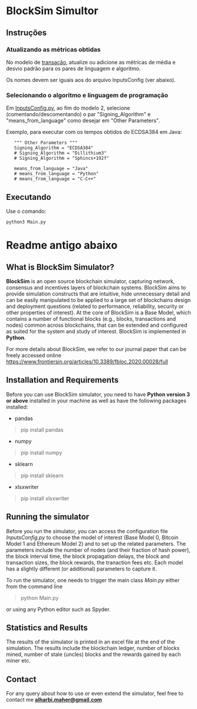 # BlockSim Simultor

## Instruções 

### Atualizando as métricas obtidas

No modelo de [transação](Models/Ethereum/Transaction.py), atualize ou adicione as métricas de média e desvio padrão para os pares de linguagem e algoritmo.

Os nomes devem ser iguais aos do arquivo InputsConfig (ver abaixo).

### Selecionando o algoritmo e linguagem de programação
Em [InputsConfig.py](InputsConfig.py), ao fim do modelo 2, selecione (comentando/descomentando) o par "Signing_Algorithm" e "means_from_language" como desejar em "Other Parameters".

Exemplo, para executar com os tempos obtidos do ECDSA384 em Java:
 ```
    """ Other Parameters """
    Signing_Algorithm = "ECDSA384"
    # Signing_Algorithm = "Dillithium3"
    # Signing_Algorithm = "Sphincs+192f"

    means_from_language = "Java"
    # means_from_language = "Python"
    # means_from_language = "C-C++"
```

## Executando

Use o comando:
```
python3 Main.py
```

# Readme antigo abaixo

## What is BlockSim Simulator?
**BlockSim** is an open source blockchain simulator, capturing network, consensus and incentives layers of blockchain systems. BlockSim aims to provide simulation constructs that are intuitive, hide unnecessary detail and can be easily manipulated to be applied to a large set of blockchains design and deployment questions (related to performance, reliability, security or other properties of interest). At the core of BlockSim is a Base Model, which contains a number of functional blocks (e.g., blocks, transactions and nodes) common across blockchains, that can be extended and configured as suited for the system and study of interest. BlockSim is implemented in **Python**.

For more details about BlockSim, we refer to our journal paper that can be freely accessed online https://www.frontiersin.org/articles/10.3389/fbloc.2020.00028/full

## Installation and Requirements

Before you can use BlockSim  simulator, you need to have **Python version 3 or above** installed in your machine as well as have the following packages installed:

- pandas 
>pip install pandas
- numpy 
>pip install numpy
- sklearn 
>pip install sklearn
- xlsxwriter
>pip install xlsxwriter

## Running the simulator

Before you run the simulator, you can access the configuration file *InputsConfig.py* to choose the model of interest (Base Model 0, Bitcoin Model 1 and Ethereum Model 2) and to set up the related parameters.
The parameters include the number of nodes (and their fraction of hash power), the block interval time, the block propagation delays, the block and transaction sizes, the block rewards, the tranaction fees etc.
Each model has a slightly different (or additional) parameters to capture it.

To run the simulator, one needs to trigger the main class *Main.py* either from the command line
> python Main.py

or using any Python editor such as Spyder.

## Statistics and Results

The results of the simulator is printed in an excel file at the end of the simulation. The results include the blockchain ledger, number of blocks mined, number of stale (uncles) blocks and the rewards gained by each miner etc. 

## Contact

For any query about how to use or even extend the simulator, feel free to contact me **alharbi.maher@gmail.com**
